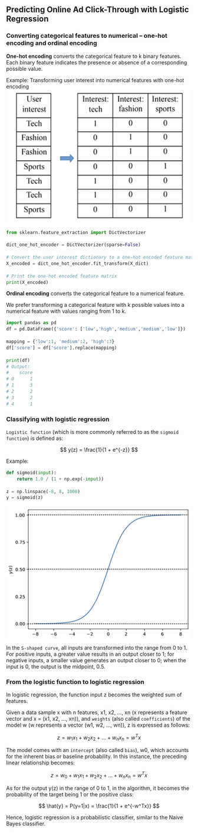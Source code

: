 ## Predicting Online Ad Click-Through with Logistic Regression

### Converting categorical features to numerical – one-hot encoding and ordinal encoding

**One-hot encoding** converts the categorical feature to k binary features. Each binary feature indicates the presence or absence of a corresponding possible value.

Example: Transforming user interest into numerical features with one-hot encoding
![One-hot encoding](./images/01.png)


```python
from sklearn.feature_extraction import DictVectorizer

dict_one_hot_encoder = DictVectorizer(sparse=False)

# Convert the user interest dictionary to a one-hot encoded feature matrix
X_encoded = dict_one_hot_encoder.fit_transform(X_dict)

# Print the one-hot encoded feature matrix
print(X_encoded)
```

**Ordinal encoding** converts the categorical feature to a numerical feature.

We prefer transforming a categorical feature with k possible values into a numerical feature with values ranging from 1 to k.

```python
import pandas as pd
df = pd.DataFrame({'score': ['low','high','medium','medium','low']})

mapping = {'low':1, 'medium':2, 'high':3}
df['score'] = df['score'].replace(mapping)

print(df)
# Output: 
#    score
# 0      1
# 1      3
# 2      2
# 3      2
# 4      1
```

### Classifying with logistic regression

`Logistic function` (which is more commonly referred to as the `sigmoid function`) is defined as:

$$
y(z) = \frac{1}{1 + e^{-z}}
$$

Example:

```python
def sigmoid(input):
    return 1.0 / (1 + np.exp(-input))

z = np.linspace(-8, 8, 1000)
y = sigmoid(z)
```

![Sigmoid function](./images/02.png)

In the `S-shaped curve`, all inputs are transformed into the range from 0 to 1. For positive inputs, a greater value results in an output closer to 1; for negative inputs, a smaller value generates an output closer to 0; when the input is 0, the output is the midpoint, 0.5.

### From the logistic function to logistic regression

In logistic regression, the function input z becomes the weighted sum of features. 

Given a data sample x with n features, x1, x2, …, xn (x represents a feature vector and x = (x1, x2, …, xn)), and `weights` (also called `coefficients`) of the model w (w represents a vector (w1, w2, …, wn)), z is expressed as follows:

$$
z = w_1x_1 + w_2x_2 + \ldots + w_nx_n = w^Tx
$$

The model comes with an `intercept` (also called `bias`), w0, which accounts for the inherent bias or baseline probability. In this instance, the preceding linear relationship becomes:

$$
z = w_0 + w_1x_1 + w_2x_2 + \ldots + w_nx_n = w^Tx
$$

As for the output y(z) in the range of 0 to 1, in the algorithm, it becomes the probability of the target being 1 or the positive class:

$$
\hat{y} = P(y=1|x) = \frac{1}{1 + e^{-w^Tx}}
$$

Hence, logistic regression is a probabilistic classifier, similar to the Naive Bayes classifier.





